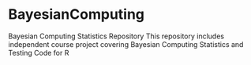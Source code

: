 # BayesianComputing
Bayesian Computing Statistics Repository
This repository includes independent course project covering Bayesian Computing Statistics
and Testing Code for R
